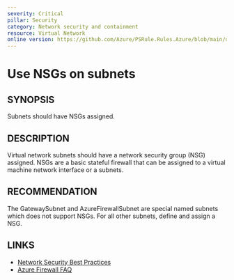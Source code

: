 ```yaml
---
severity: Critical
pillar: Security
category: Network security and containment
resource: Virtual Network
online version: https://github.com/Azure/PSRule.Rules.Azure/blob/main/docs/en/rules/Azure.VNET.UseNSGs.md
---
```


# Use NSGs on subnets

## SYNOPSIS

Subnets should have NSGs assigned.

## DESCRIPTION

Virtual network subnets should have a network security group (NSG) assigned.
NSGs are a basic stateful firewall that can be assigned to a virtual machine network interface or a subnets.

## RECOMMENDATION

The GatewaySubnet and AzureFirewallSubnet are special named subnets which does not support NSGs.
For all other subnets, define and assign a NSG.

## LINKS

- [Network Security Best Practices](https://docs.microsoft.com/en-us/azure/security/fundamentals/network-best-practices#logically-segment-subnets)
- [Azure Firewall FAQ](https://docs.microsoft.com/en-us/azure/firewall/firewall-faq#are-network-security-groups-nsgs-supported-on-the-azure-firewall-subnet)

